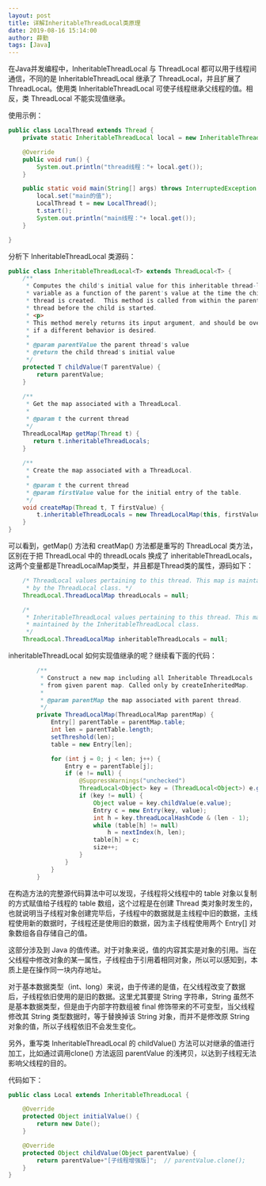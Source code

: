 ```yaml
---
layout: post
title: 详解InheritableThreadLocal类原理
date: 2019-08-16 15:14:00
author: 薛勤
tags: [Java]
---
```

在Java并发编程中，InheritableThreadLocal 与 ThreadLocal 都可以用于线程间通信，不同的是 InheritableThreadLocal 继承了 ThreadLocal，并且扩展了 ThreadLocal。使用类 InheritableThreadLocal 可使子线程继承父线程的值。相反，类 ThreadLocal 不能实现值继承。

使用示例：

```java
public class LocalThread extends Thread {
    private static InheritableThreadLocal local = new InheritableThreadLocal();

    @Override
    public void run() {
        System.out.println("thread线程："+ local.get());
    }

    public static void main(String[] args) throws InterruptedException {
        local.set("main的值");
        LocalThread t = new LocalThread();
        t.start();
        System.out.println("main线程："+ local.get());
    }

}
```


分析下 InheritableThreadLocal 类源码：

```java
public class InheritableThreadLocal<T> extends ThreadLocal<T> {
    /**
     * Computes the child's initial value for this inheritable thread-local
     * variable as a function of the parent's value at the time the child
     * thread is created.  This method is called from within the parent
     * thread before the child is started.
     * <p>
     * This method merely returns its input argument, and should be overridden
     * if a different behavior is desired.
     *
     * @param parentValue the parent thread's value
     * @return the child thread's initial value
     */
    protected T childValue(T parentValue) {
        return parentValue;
    }
 
    /**
     * Get the map associated with a ThreadLocal.
     *
     * @param t the current thread
     */
    ThreadLocalMap getMap(Thread t) {
       return t.inheritableThreadLocals;
    }
 
    /**
     * Create the map associated with a ThreadLocal.
     *
     * @param t the current thread
     * @param firstValue value for the initial entry of the table.
     */
    void createMap(Thread t, T firstValue) {
        t.inheritableThreadLocals = new ThreadLocalMap(this, firstValue);
    }
}
```

可以看到，getMap() 方法和 creatMap() 方法都是重写的 ThreadLocal 类方法，区别在于把 ThreadLocal 中的 threadLocals 换成了 inheritableThreadLocals，这两个变量都是ThreadLocalMap类型，并且都是Thread类的属性，源码如下：

```java
    /* ThreadLocal values pertaining to this thread. This map is maintained
     * by the ThreadLocal class. */
    ThreadLocal.ThreadLocalMap threadLocals = null;

    /*
     * InheritableThreadLocal values pertaining to this thread. This map is
     * maintained by the InheritableThreadLocal class.
     */
    ThreadLocal.ThreadLocalMap inheritableThreadLocals = null;
```

inheritableThreadLocal 如何实现值继承的呢？继续看下面的代码：

``` java
        /**
         * Construct a new map including all Inheritable ThreadLocals
         * from given parent map. Called only by createInheritedMap.
         *
         * @param parentMap the map associated with parent thread.
         */
        private ThreadLocalMap(ThreadLocalMap parentMap) {
            Entry[] parentTable = parentMap.table;
            int len = parentTable.length;
            setThreshold(len);
            table = new Entry[len];

            for (int j = 0; j < len; j++) {
                Entry e = parentTable[j];
                if (e != null) {
                    @SuppressWarnings("unchecked")
                    ThreadLocal<Object> key = (ThreadLocal<Object>) e.get();
                    if (key != null) {
                        Object value = key.childValue(e.value);
                        Entry c = new Entry(key, value);
                        int h = key.threadLocalHashCode & (len - 1);
                        while (table[h] != null)
                            h = nextIndex(h, len);
                        table[h] = c;
                        size++;
                    }
                }
            }
        }
```

在构造方法的完整源代码算法中可以发现，子线程将父线程中的 table 对象以复制的方式赋值给子线程的 table 数组，这个过程是在创建 Thread 类对象时发生的，也就说明当子线程对象创建完毕后，子线程中的数据就是主线程中旧的数据，主线程使用新的数据时，子线程还是使用旧的数据，因为主子线程使用两个 Entry[] 对象数组各自存储自己的值。

这部分涉及到 Java 的值传递。对于对象来说，值的内容其实是对象的引用。当在父线程中修改对象的某一属性，子线程由于引用着相同对象，所以可以感知到，本质上是在操作同一块内存地址。

对于基本数据类型（int、long）来说，由于传递的是值，在父线程改变了数据后，子线程依旧使用的是旧的数据。这里尤其要提 String 字符串，String 虽然不是基本数据类型，但是由于内部字符数组被 final 修饰带来的不可变型，当父线程修改其 String 类型数据时，等于替换掉该 String 对象，而并不是修改原 String 对象的值，所以子线程依旧不会发生变化。

另外，重写类 InheritableThreadLocal 的 childValue() 方法可以对继承的值进行加工，比如通过调用clone() 方法返回 parentValue 的浅拷贝，以达到子线程无法影响父线程的目的。

代码如下：

```java
public class Local extends InheritableThreadLocal {

    @Override
    protected Object initialValue() {
        return new Date();
    }

    @Override
    protected Object childValue(Object parentValue) {
        return parentValue+"[子线程增强版]";  // parentValue.clone();
    }
}
```

